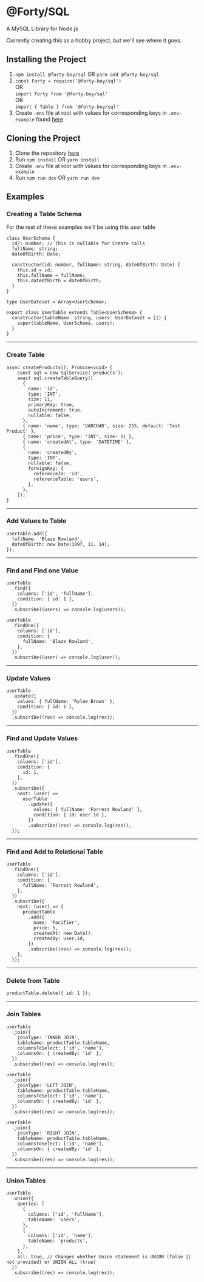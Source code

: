 # @Forty/SQL

A MySQL Library for Node.js

Currently creating this as a hobby project, but we'll see where it goes.

## Installing the Project

1. `npm install @forty-boy/sql` OR `yarn add @forty-boy/sql`
2. `const Forty = require('@forty-boy/sql')` \
   OR \
   `import Forty from '@forty-boy/sql'` \
   OR \
   `import { Table } from '@forty-boy/sql'`
3. Create `.env` file at root with values for corresponding keys in `.env-example` found [here](https://github.com/blaze-rowland/forty-sql/blob/main/.env-example)

## Cloning the Project

1. Clone the repository [here](https://github.com/blaze-rowland/forty-sql.git)
2. Run `npm install` OR `yarn install`
3. Create `.env` file at root with values for corresponding keys in `.env-example`
4. Run `npm run dev` OR `yarn run dev`

## Examples

### Creating a Table Schema

For the rest of these examples we'll be using this user table

```
class UserSchema {
  id?: number; // This is nullable for Create calls
  fullName: string;
  dateOfBirth: Date;

  constructor(id: number, fullName: string, dateOfBirth: Date) {
    this.id = id;
    this.fullName = fullName;
    this.dateOfBirth = dateOfBirth;
  }
}

type UserDateset = Array<UserSchema>;

export class UserTable extends Table<UserSchema> {
  constructor(tableName: string, users: UserDataset = []) {
    super(tableName, UserSchema, users);
  }
}
```

---

### Create Table

```
async createProducts(): Promise<void> {
    const sql = new SqlService('products');
    await sql.createTableQuery([
      {
        name: 'id',
        type: 'INT',
        size: 11,
        primaryKey: true,
        autoIncrement: true,
        nullable: false,
      },
      { name: 'name', type: 'VARCHAR', size: 255, default: 'Test Product' },
      { name: 'price', type: 'INT', size: 11 },
      { name: 'createdAt', type: 'DATETIME' },
      {
        name: 'createdBy',
        type: 'INT',
        nullable: false,
        foreignKey: {
          referenceId: 'id',
          referenceTable: 'users',
        },
      },
    ]);
}
```

---

### Add Values to Table

```
userTable.add({
  fullName: 'Blaze Rowland',
  dateOfBirth: new Date(1997, 11, 14),
});
```

---

### Find and Find one Value

```
userTable
  .find({
    columns: ['id', 'fullName'],
    condition: { id: 1 },
  })
  .subscribe((users) => console.log(users));
```

```
userTable
  .findOne({
    columns: ['id'],
    condition: {
      fullName: 'Blaze Rowland',
    },
  })
  .subscribe((user) => console.log(user));
```

---

### Update Values

```
userTable
  .update({
    values: { fullName: 'Rylee Brown' },
    condition: { id: 1 },
  })
  .subscribe((res) => console.log(res));
```

---

### Find and Update Values

```
userTable
  .findOne({
    columns: ['id'],
    condition: {
      id: 1,
    },
  })
  .subscribe({
    next: (user) =>
      userTable
        .update({
          values: { fullName: 'Forrest Rowland' },
          condition: { id: user.id },
        })
        .subscribe((res) => console.log(res)),
  });
```

---

### Find and Add to Relational Table

```
userTable
  .findOne({
    columns: ['id'],
    condition: {
      fullName: 'Forrest Rowland',
    },
  })
  .subscribe({
    next: (user) => {
      productTable
        .add({
          name: 'Pacifier',
          price: 5,
          createdAt: new Date(),
          createdBy: user.id,
        })
        .subscribe((res) => console.log(res));
    },
  });
```

---

### Delete from Table

```
productTable.delete({ id: 1 });
```

---

### Join Tables

```
userTable
  .join({
    joinType: 'INNER JOIN',
    tableName: productTable.tableName,
    columnsToSelect: ['id', 'name'],
    columnsOn: { createdBy: 'id' },
  })
  .subscribe((res) => console.log(res));
```

```
userTable
  .join({
    joinType: 'LEFT JOIN',
    tableName: productTable.tableName,
    columnsToSelect: ['id', 'name'],
    columnsOn: { createdBy: 'id' },
  })
  .subscribe((res) => console.log(res));
```

```
userTable
  .join({
    joinType: 'RIGHT JOIN',
    tableName: productTable.tableName,
    columnsToSelect: ['id', 'name'],
    columnsOn: { createdBy: 'id' },
  })
  .subscribe((res) => console.log(res));
```

---

### Union Tables

```
userTable
  .union({
    queries: [
      {
        columns: ['id', 'fullName'],
        tableName: 'users',
      },
      {
        columns: ['id', 'name'],
        tableName: 'products',
      },
    ],
    all: true, // Changes whether Union statement is UNION (false || not provided) or UNION ALL (true)
  })
  .subscribe((res) => console.log(res));
```
